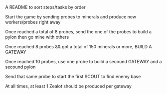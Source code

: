 A README to sort steps/tasks by order 

Start the game by sending probes to minerals and produce new workers/probes right away

Once reached a total of 8 probes, send the one of the probes to build a pylon then go mine with others

Once reached 8 probes && got a total of 150 minerals or more, BUILD A GATEWAY

Once reached 10 probes, use one probe to build a secound GATEWAY and a secound pylon

Send that same probe to start the first SCOUT to find enemy base

At all times, at least 1 Zealot should be produced per gateway
